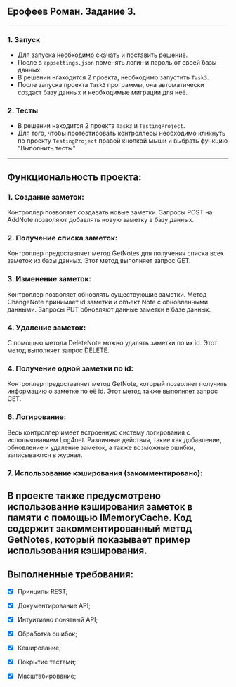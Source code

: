 
## Ерофеев Роман. Задание 3.
---
### 1. Запуск
- Для запуска необходимо скачать и поставить решение.
- После в `appsettings.json` поменять логин и пароль от своей базы данных.
- В решении нгаходится 2 проекта, необходимо запустить `Task3`. 
- После запуска проекта `Task3` программы, она автоматически создаст базу данных и необходимые миграции для неё.
### 2. Тесты 
- В решении находится 2 проекта `Task3` и `TestingProject`.
- Для того, чтобы протестировать контроллеры необходимо кликнуть по проекту `TestingProject` правой кнопкой мыши и выбрать функцию "Выполнить тесты"
---
## Функциональность проекта:
### 1. Создание заметок:
Контроллер позволяет создавать новые заметки. Запросы POST на AddNote позволяют добавлять новую заметку в базу данных.

### 2. Получение списка заметок:
Контроллер предоставляет метод GetNotes для получения списка всех заметок из базы данных. Этот метод выполняет запрос GET.

### 3. Изменение заметок:
Контроллер позволяет обновлять существующие заметки. Метод ChangeNote принимает id заметки и объект Note с обновленными данными. Запросы PUT обновляют данные заметки в базе данных.

### 4. Удаление заметок:
С помощью метода DeleteNote можно удалять заметки по их id. Этот метод выполняет запрос DELETE.

### 4. Получение одной заметки по id:
Контроллер предоставляет метод GetNote, который позволяет получить информацию о заметке по её id. Этот метод также выполняет запрос GET.

### 6. Логирование:
Весь контроллер имеет встроенную систему логирования с использованием Log4net. Различные действия, такие как добавление, обновление и удаление заметок, а также возможные ошибки, записываются в журнал.

### 7. Использование кэширования (закомментировано):
В проекте также предусмотрено использование кэширования заметок в памяти с помощью IMemoryCache. Код содержит закомментированный метод GetNotes, который показывает пример использования кэширования.
---
## Выполненные требования:
 - [x] Принципы REST;
 - [x] Документирование API;
 - [x] Интуитивно понятный API;
 - [x] Обработка ошибок;
 - [x] Кеширование;
 - [x] Покрытие тестами;
 - [x] Масштабирование;
 
